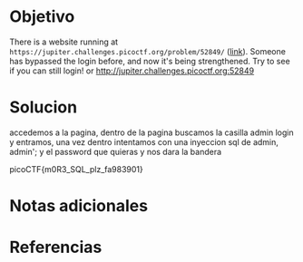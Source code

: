 # Objetivo

There is a website running at `https://jupiter.challenges.picoctf.org/problem/52849/` ([link](https://jupiter.challenges.picoctf.org/problem/52849/)). Someone has bypassed the login before, and now it's being strengthened. Try to see if you can still login! or http://jupiter.challenges.picoctf.org:52849

# Solucion
accedemos a la pagina, dentro de la pagina buscamos la casilla admin login y entramos, una vez dentro intentamos con una inyeccion sql de admin, admin'; y el password que quieras y nos dara la bandera

picoCTF{m0R3_SQL_plz_fa983901}
# Notas adicionales

# Referencias